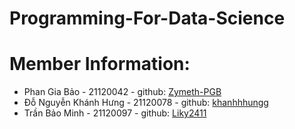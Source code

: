 # Programming-For-Data-Science
# Member Information:
- Phan Gia Bảo - 21120042 - github: [Zymeth-PGB](https://github.com/Zymeth-PGB)
- Đỗ Nguyễn Khánh Hưng - 21120078 - github: [khanhhhungg](https://github.com/khanhhhungg)
- Trần Bảo Minh - 21120097 - github: [Liky2411](https://github.com/Liky2411)
